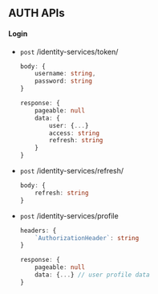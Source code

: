 


## AUTH APIs
#### Login
- `post` /identity-services/token/
    ```typescript
    body: {
        username: string,
        password: string
    }
    ```
    ```typescript
    response: {
        pageable: null
        data: {
            user: {...}
            access: string
            refresh: string
        }
    }
    ```

- `post` /identity-services/refresh/
    ```typescript
    body: {
        refresh: string
    }
    ```

- `post` /identity-services/profile 
    ```typescript
    headers: {
        `AuthorizationHeader`: string
    }
    ```
    ```typescript
    response: {
        pageable: null
        data: {...} // user profile data
    }
    ```